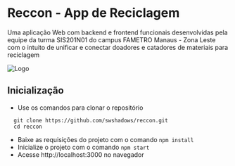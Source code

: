 # Reccon - App de Reciclagem

Uma aplicação Web com backend e frontend funcionais desenvolvidas pela equipe da turma SIS201N01 do campus FAMETRO Manaus - Zona Leste com o intuito de unificar e conectar doadores e catadores de materiais para reciclagem

![Logo](https://dev-to-uploads.s3.amazonaws.com/uploads/articles/th5xamgrr6se0x5ro4g6.png)

## Inicialização

- Use os comandos para clonar o repositório

```
  git clone https://github.com/swshadows/reccon.git
  cd reccon
```

- Baixe as requisições do projeto com o comando `npm install`
- Inicialize o projeto com o comando `npm start`
- Acesse http://localhost:3000 no navegador

